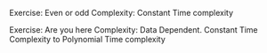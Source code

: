 Exercise: Even or odd
Complexity: Constant Time complexity

Exercise: Are you here
Complexity: Data Dependent. Constant Time Complexity to Polynomial Time complexity
